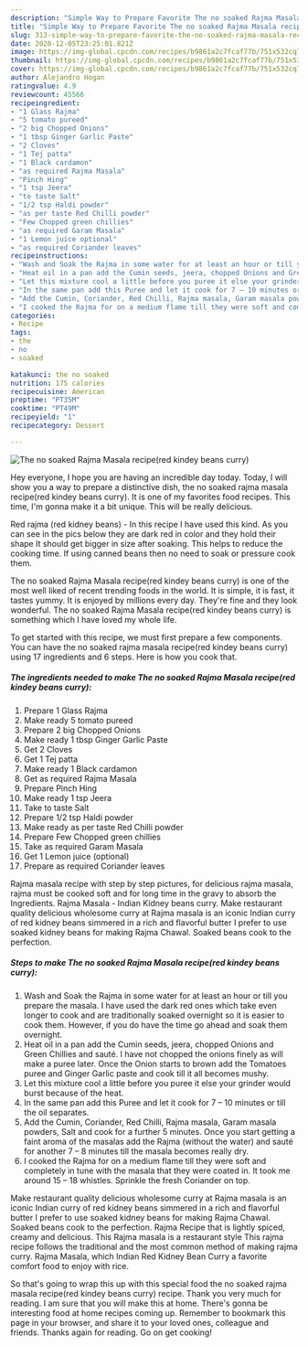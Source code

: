 ```yaml
---
description: "Simple Way to Prepare Favorite The no soaked Rajma Masala recipe(red kindey beans curry)"
title: "Simple Way to Prepare Favorite The no soaked Rajma Masala recipe(red kindey beans curry)"
slug: 313-simple-way-to-prepare-favorite-the-no-soaked-rajma-masala-recipered-kindey-beans-curry
date: 2020-12-05T23:25:01.821Z
image: https://img-global.cpcdn.com/recipes/b9861a2c7fcaf77b/751x532cq70/the-no-soaked-rajma-masala-recipered-kindey-beans-curry-recipe-main-photo.jpg
thumbnail: https://img-global.cpcdn.com/recipes/b9861a2c7fcaf77b/751x532cq70/the-no-soaked-rajma-masala-recipered-kindey-beans-curry-recipe-main-photo.jpg
cover: https://img-global.cpcdn.com/recipes/b9861a2c7fcaf77b/751x532cq70/the-no-soaked-rajma-masala-recipered-kindey-beans-curry-recipe-main-photo.jpg
author: Alejandro Hogan
ratingvalue: 4.9
reviewcount: 45566
recipeingredient:
- "1 Glass Rajma"
- "5 tomato pureed"
- "2 big Chopped Onions"
- "1 tbsp Ginger Garlic Paste"
- "2 Cloves"
- "1 Tej patta"
- "1 Black cardamon"
- "as required Rajma Masala"
- "Pinch Hing"
- "1 tsp Jeera"
- "to taste Salt"
- "1/2 tsp Haldi powder"
- "as per taste Red Chilli powder"
- "Few Chopped green chillies"
- "as required Garam Masala"
- "1 Lemon juice optional"
- "as required Coriander leaves"
recipeinstructions:
- "Wash and Soak the Rajma in some water for at least an hour or till you prepare the masala. I have used the dark red ones which take even longer to cook and are traditionally soaked overnight so it is easier to cook them. However, if you do have the time go ahead and soak them overnight."
- "Heat oil in a pan add the Cumin seeds, jeera, chopped Onions and Green Chillies and sauté. I have not chopped the onions finely as will make a puree later. Once the Onion starts to brown add the Tomatoes puree and Ginger Garlic paste and cook till it all becomes mushy."
- "Let this mixture cool a little before you puree it else your grinder would burst because of the heat."
- "In the same pan add this Puree and let it cook for 7 – 10 minutes or till the oil separates."
- "Add the Cumin, Coriander, Red Chilli, Rajma masala, Garam masala powders, Salt and cook for a further 5 minutes. Once you start getting a faint aroma of the masalas add the Rajma (without the water) and sauté for another 7 – 8 minutes till the masala becomes really dry."
- "I cooked the Rajma for on a medium flame till they were soft and completely in tune with the masala that they were coated in. It took me around 15 – 18 whistles. Sprinkle the fresh Coriander on top."
categories:
- Recipe
tags:
- the
- no
- soaked

katakunci: the no soaked 
nutrition: 175 calories
recipecuisine: American
preptime: "PT35M"
cooktime: "PT49M"
recipeyield: "1"
recipecategory: Dessert

---
```



![The no soaked Rajma Masala recipe(red kindey beans curry)](https://img-global.cpcdn.com/recipes/b9861a2c7fcaf77b/751x532cq70/the-no-soaked-rajma-masala-recipered-kindey-beans-curry-recipe-main-photo.jpg)

Hey everyone, I hope you are having an incredible day today. Today, I will show you a way to prepare a distinctive dish, the no soaked rajma masala recipe(red kindey beans curry). It is one of my favorites food recipes. This time, I'm gonna make it a bit unique. This will be really delicious.

Red rajma (red kidney beans) - In this recipe I have used this kind. As you can see in the pics below they are dark red in color and they hold their shape It should get bigger in size after soaking. This helps to reduce the cooking time. If using canned beans then no need to soak or pressure cook them.

The no soaked Rajma Masala recipe(red kindey beans curry) is one of the most well liked of recent trending foods in the world. It is simple, it is fast, it tastes yummy. It is enjoyed by millions every day. They're fine and they look wonderful. The no soaked Rajma Masala recipe(red kindey beans curry) is something which I have loved my whole life.


To get started with this recipe, we must first prepare a few components. You can have the no soaked rajma masala recipe(red kindey beans curry) using 17 ingredients and 6 steps. Here is how you cook that.

<!--inarticleads1-->

##### The ingredients needed to make The no soaked Rajma Masala recipe(red kindey beans curry):

1. Prepare 1 Glass Rajma
1. Make ready 5 tomato pureed
1. Prepare 2 big Chopped Onions
1. Make ready 1 tbsp Ginger Garlic Paste
1. Get 2 Cloves
1. Get 1 Tej patta
1. Make ready 1 Black cardamon
1. Get as required Rajma Masala
1. Prepare Pinch Hing
1. Make ready 1 tsp Jeera
1. Take to taste Salt
1. Prepare 1/2 tsp Haldi powder
1. Make ready as per taste Red Chilli powder
1. Prepare Few Chopped green chillies
1. Take as required Garam Masala
1. Get 1 Lemon juice (optional)
1. Prepare as required Coriander leaves


Rajma masala recipe with step by step pictures, for delicious rajma masala, rajma must be cooked soft and for long time in the gravy to absorb the Ingredients. Rajma Masala - Indian Kidney beans curry. Make restaurant quality delicious wholesome curry at Rajma masala is an iconic Indian curry of red kidney beans simmered in a rich and flavorful butter I prefer to use soaked kidney beans for making Rajma Chawal. Soaked beans cook to the perfection. 

<!--inarticleads2-->

##### Steps to make The no soaked Rajma Masala recipe(red kindey beans curry):

1. Wash and Soak the Rajma in some water for at least an hour or till you prepare the masala. I have used the dark red ones which take even longer to cook and are traditionally soaked overnight so it is easier to cook them. However, if you do have the time go ahead and soak them overnight.
1. Heat oil in a pan add the Cumin seeds, jeera, chopped Onions and Green Chillies and sauté. I have not chopped the onions finely as will make a puree later. Once the Onion starts to brown add the Tomatoes puree and Ginger Garlic paste and cook till it all becomes mushy.
1. Let this mixture cool a little before you puree it else your grinder would burst because of the heat.
1. In the same pan add this Puree and let it cook for 7 – 10 minutes or till the oil separates.
1. Add the Cumin, Coriander, Red Chilli, Rajma masala, Garam masala powders, Salt and cook for a further 5 minutes. Once you start getting a faint aroma of the masalas add the Rajma (without the water) and sauté for another 7 – 8 minutes till the masala becomes really dry.
1. I cooked the Rajma for on a medium flame till they were soft and completely in tune with the masala that they were coated in. It took me around 15 – 18 whistles. Sprinkle the fresh Coriander on top.


Make restaurant quality delicious wholesome curry at Rajma masala is an iconic Indian curry of red kidney beans simmered in a rich and flavorful butter I prefer to use soaked kidney beans for making Rajma Chawal. Soaked beans cook to the perfection. Rajma Recipe that is lightly spiced, creamy and delicious. This Rajma masala is a restaurant style This rajma recipe follows the traditional and the most common method of making rajma curry. Rajma Masala, which Indian Red Kidney Bean Curry a favorite comfort food to enjoy with rice. 

So that's going to wrap this up with this special food the no soaked rajma masala recipe(red kindey beans curry) recipe. Thank you very much for reading. I am sure that you will make this at home. There's gonna be interesting food at home recipes coming up. Remember to bookmark this page in your browser, and share it to your loved ones, colleague and friends. Thanks again for reading. Go on get cooking!
